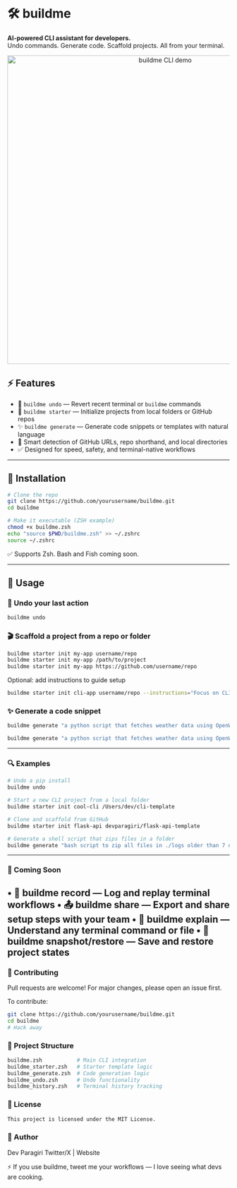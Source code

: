 # 🛠️ buildme

**AI-powered CLI assistant for developers.**  
Undo commands. Generate code. Scaffold projects. All from your terminal.

<!-- GIF Preview -->
<p align="center">
  <img src="docs/buildme-demo.gif" alt="buildme CLI demo" width="700"/>
</p>

## ⚡️ Features

- 🔁 `buildme undo` — Revert recent terminal or `buildme` commands
- 🚀 `buildme starter` — Initialize projects from local folders or GitHub repos
- ✨ `buildme generate` — Generate code snippets or templates with natural language
- 🧠 Smart detection of GitHub URLs, repo shorthand, and local directories
- ✅ Designed for speed, safety, and terminal-native workflows

---

## 🔧 Installation

```bash
# Clone the repo
git clone https://github.com/yourusername/buildme.git
cd buildme

# Make it executable (ZSH example)
chmod +x buildme.zsh
echo "source $PWD/buildme.zsh" >> ~/.zshrc
source ~/.zshrc
```
✅ Supports Zsh. Bash and Fish coming soon.

---

## 🚀 Usage

### 🧠 Undo your last action

```bash
buildme undo
```

### 🎬 Scaffold a project from a repo or folder
```bash
buildme starter init my-app username/repo
buildme starter init my-app /path/to/project
buildme starter init my-app https://github.com/username/repo
```

Optional: add instructions to guide setup
```bash
buildme starter init cli-app username/repo --instructions="Focus on CLI structure only"
```
### ✨ Generate a code snippet
```bash
buildme generate "a python script that fetches weather data using OpenWeatherMap API"

buildme generate "a python script that fetches weather data using OpenWeatherMap API"
```
---

### 🔍 Examples

```bash
# Undo a pip install
buildme undo

# Start a new CLI project from a local folder
buildme starter init cool-cli /Users/dev/cli-template

# Clone and scaffold from GitHub
buildme starter init flask-api devparagiri/flask-api-template

# Generate a shell script that zips files in a folder
buildme generate "bash script to zip all files in ./logs older than 7 days"

```
---

### 🔮 Coming Soon
•	🎥 buildme record — Log and replay terminal workflows
•	📤 buildme share — Export and share setup steps with your team
•	🧠 buildme explain — Understand any terminal command or file
•	💾 buildme snapshot/restore — Save and restore project states
---

### 🤝 Contributing
Pull requests are welcome! For major changes, please open an issue first.

To contribute:  
```bash
git clone https://github.com/yourusername/buildme.git
cd buildme
# Hack away
```

### 📂 Project Structure
```bash
buildme.zsh           # Main CLI integration
buildme_starter.zsh   # Starter template logic
buildme_generate.zsh  # Code generation logic
buildme_undo.zsh      # Undo functionality
buildme_history.zsh   # Terminal history tracking
```

### 📜 License
```bash
This project is licensed under the MIT License.
```

### 📣 Author

Dev Paragiri
Twitter/X | Website

⚡ If you use buildme, tweet me your workflows — I love seeing what devs are cooking.


